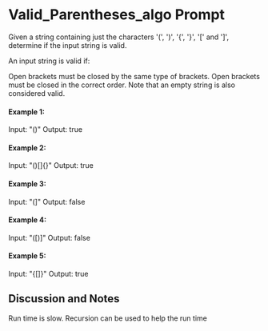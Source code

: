# Valid_Parentheses_algo Prompt
Given a string containing just the characters '(', ')', '{', '}', '[' and ']', determine if the input string is valid.

An input string is valid if:

Open brackets must be closed by the same type of brackets.
Open brackets must be closed in the correct order.
Note that an empty string is also considered valid.

#### Example 1:
Input: "()"
Output: true

#### Example 2:
Input: "()[]{}"
Output: true

#### Example 3:
Input: "(]"
Output: false

#### Example 4:
Input: "([)]"
Output: false

#### Example 5:
Input: "{[]}"
Output: true

## Discussion and Notes

Run time is slow. Recursion can be used to help the run time
